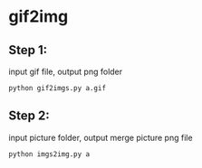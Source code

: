 # gif2img

## Step 1:

input gif file, output png folder

`python gif2imgs.py a.gif`


## Step 2:

input picture folder, output merge picture png file

`python imgs2img.py a`
